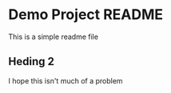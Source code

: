 # Demo Project README

This is a simple readme file

## Heding 2

I hope this isn't much of a problem